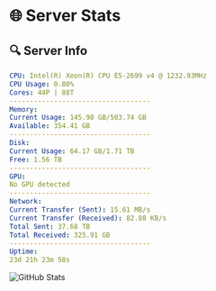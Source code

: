 # 🌐 Server Stats
## 🔍 Server Info
```yaml
CPU: Intel(R) Xeon(R) CPU E5-2699 v4 @ 1232.93MHz
CPU Usage: 0.80%
Cores: 44P | 88T
-----------------------------------
Memory:
Current Usage: 145.90 GB/503.74 GB
Available: 354.41 GB
-----------------------------------
Disk:
Current Usage: 64.17 GB/1.71 TB
Free: 1.56 TB
-----------------------------------
GPU:
No GPU detected
-----------------------------------
Network:
Current Transfer (Sent): 15.61 MB/s
Current Transfer (Received): 82.88 KB/s
Total Sent: 37.68 TB
Total Received: 325.91 GB
-----------------------------------
Uptime:
23d 21h 23m 58s
```
![GitHub Stats](https://img.shields.io/badge/Updated-2025-03-31_18:46:47-blue)